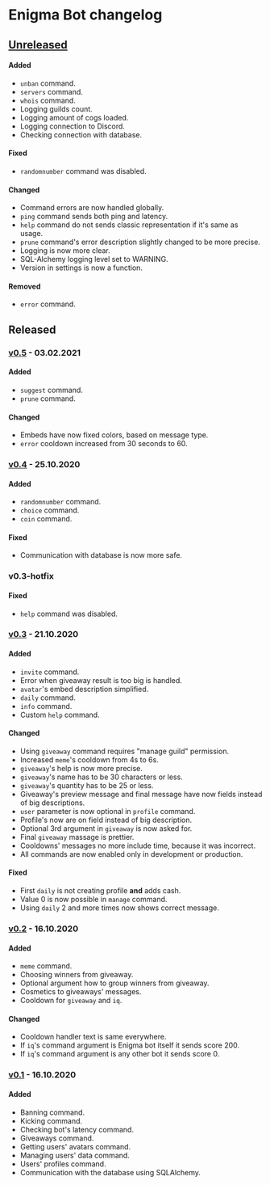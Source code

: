 # Enigma Bot changelog

## [Unreleased]
#### Added
- `unban` command.
- `servers` command.
- `whois` command.
- Logging guilds count.
- Logging amount of cogs loaded.
- Logging connection to Discord.
- Checking connection with database.
#### Fixed
- `randomnumber` command was disabled.
#### Changed
- Command errors are now handled globally.
- `ping` command sends both ping and latency.
- `help` command do not sends classic representation if it's same as usage.
- `prune` command's error description slightly changed to be more precise.
- Logging is now more clear.
- SQL-Alchemy logging level set to WARNING.
- Version in settings is now a function.
#### Removed
- `error` command.


## Released
### [v0.5] - 03.02.2021
#### Added
- `suggest` command.
- `prune` command.
#### Changed
- Embeds have now fixed colors, based on message type.
- `error` cooldown increased from 30 seconds to 60.

### [v0.4] - 25.10.2020
#### Added
- `randomnumber` command.
- `choice` command.
- `coin` command.
#### Fixed
- Communication with database is now more safe.

### v0.3-hotfix
#### Fixed
- `help` command was disabled.

### [v0.3] - 21.10.2020
#### Added
- `invite` command.
- Error when giveaway result is too big is handled.
- `avatar`'s embed description simplified.
- `daily` command.
- `info` command.
- Custom `help` command.
#### Changed
- Using `giveaway` command requires "manage guild" permission.
- Increased `meme`'s cooldown from 4s to 6s.
- `giveaway`'s help is now more precise.
- `giveaway`'s name has to be 30 characters or less.
- `giveaway`'s quantity has to be 25 or less.
- Giveaway's preview message and final message have now fields instead of big descriptions.
- `user` parameter is now optional in `profile` command.
- Profile's now are on field instead of big description.
- Optional 3rd argument in `giveaway` is now asked for.
- Final `giveaway` massage is prettier.
- Cooldowns' messages no more include time, because it was incorrect.
- All commands are now enabled only in development or production.
#### Fixed
- First `daily` is not creating profile **and** adds cash.
- Value 0 is now possible in `manage` command.
- Using `daily` 2 and more times now shows correct message.

### [v0.2] - 16.10.2020
#### Added
- `meme` command.
- Choosing winners from giveaway.
- Optional argument how to group winners from giveaway.
- Cosmetics to giveaways' messages.
- Cooldown for `giveaway` and `iq`.
#### Changed
- Cooldown handler text is same everywhere.
- If `iq`'s command argument is Enigma bot itself it sends score 200.
- If `iq`'s command argument is any other bot it sends score 0.

### [v0.1] - 16.10.2020
#### Added
- Banning command.
- Kicking command.
- Checking bot's latency command.
- Giveaways command.
- Getting users' avatars command.
- Managing users' data command.
- Users' profiles command.
- Communication with the database using SQLAlchemy.


[Unreleased]: https://github.com/AnonymousX86/Enigma-Bot/compare/deploy...master
[v0.5]: https://github.com/AnonymousX86/Enigma-Bot/releases/tag/v0.5
[v0.4]: https://github.com/AnonymousX86/Enigma-Bot/releases/tag/v0.4
[v0.3]: https://github.com/AnonymousX86/Enigma-Bot/releases/tag/v0.3
[v0.2]: https://github.com/AnonymousX86/Enigma-Bot/releases/tag/v0.2
[v0.1]: https://github.com/AnonymousX86/Enigma-Bot/releases/tag/v0.1

